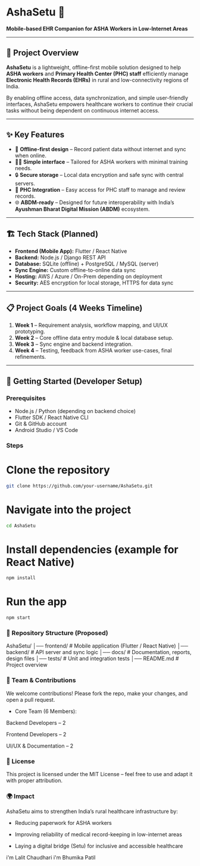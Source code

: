 # AshaSetu 💠  
**Mobile-based EHR Companion for ASHA Workers in Low-Internet Areas**

---

## 📌 Project Overview  
**AshaSetu** is a lightweight, offline-first mobile solution designed to help **ASHA workers** and **Primary Health Center (PHC) staff** efficiently manage **Electronic Health Records (EHRs)** in rural and low-connectivity regions of India.  

By enabling offline access, data synchronization, and simple user-friendly interfaces, AshaSetu empowers healthcare workers to continue their crucial tasks without being dependent on continuous internet access.  

---

## ✨ Key Features  
- 📱 **Offline-first design** – Record patient data without internet and sync when online.  
- 👩‍⚕️ **Simple interface** – Tailored for ASHA workers with minimal training needs.  
- 🔒 **Secure storage** – Local data encryption and safe sync with central servers.  
- 🏥 **PHC Integration** – Easy access for PHC staff to manage and review records.  
- 🌐 **ABDM-ready** – Designed for future interoperability with India’s **Ayushman Bharat Digital Mission (ABDM)** ecosystem.  

---

## 🏗️ Tech Stack (Planned)  
- **Frontend (Mobile App):** Flutter / React Native  
- **Backend:** Node.js / Django REST API  
- **Database:** SQLite (offline) + PostgreSQL / MySQL (server)  
- **Sync Engine:** Custom offline-to-online data sync  
- **Hosting:** AWS / Azure / On-Prem depending on deployment  
- **Security:** AES encryption for local storage, HTTPS for data sync  

---

## 📋 Project Goals (4 Weeks Timeline)  
1. **Week 1** – Requirement analysis, workflow mapping, and UI/UX prototyping.  
2. **Week 2** – Core offline data entry module & local database setup.  
3. **Week 3** – Sync engine and backend integration.  
4. **Week 4** – Testing, feedback from ASHA worker use-cases, final refinements.  

---

## 🚀 Getting Started (Developer Setup)  
### Prerequisites  
- Node.js / Python (depending on backend choice)  
- Flutter SDK / React Native CLI  
- Git & GitHub account  
- Android Studio / VS Code  

### Steps  
# Clone the repository
```bash
git clone https://github.com/your-username/AshaSetu.git
```
# Navigate into the project
```bash
cd AshaSetu
```

# Install dependencies (example for React Native)
```bash
npm install
```

# Run the app
```bash
npm start
```

### 📂 Repository Structure (Proposed)
AshaSetu/
│── frontend/        # Mobile application (Flutter / React Native)
│── backend/         # API server and sync logic
│── docs/            # Documentation, reports, design files
│── tests/           # Unit and integration tests
│── README.md        # Project overview

###  🤝 Team & Contributions

We welcome contributions! Please fork the repo, make your changes, and open a pull request.

- Core Team (6 Members):

Backend Developers – 2

Frontend Developers – 2

UI/UX & Documentation – 2

### 📜 License
This project is licensed under the MIT License – feel free to use and adapt it with proper attribution.

### 🌍 Impact

AshaSetu aims to strengthen India’s rural healthcare infrastructure by:

- Reducing paperwork for ASHA workers

- Improving reliability of medical record-keeping in low-internet areas

- Laying a digital bridge (Setu) for inclusive and accessible healthcare

i'm Lalit Chaudhari
i'm Bhumika Patil

